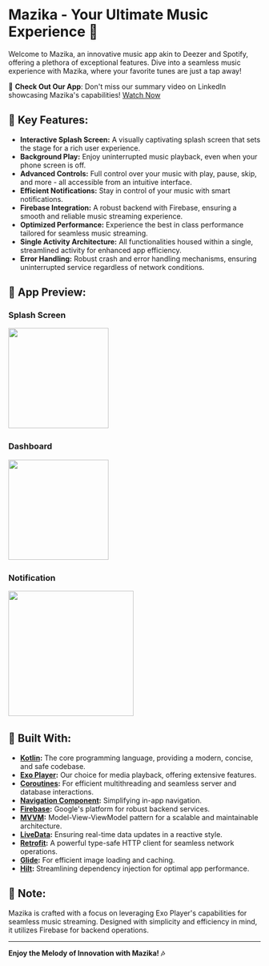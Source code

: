 # Mazika - Your Ultimate Music Experience 🎵

Welcome to Mazika, an innovative music app akin to Deezer and Spotify, offering a plethora of exceptional features. Dive into a seamless music experience with Mazika, where your favorite tunes are just a tap away!

🎥 **Check Out Our App**: Don't miss our summary video on LinkedIn showcasing Mazika's capabilities! [Watch Now](https://www.linkedin.com/posts/kareem-aboelatta-893080203_androiddevelopment-kotlin-activity-6961432130513973249-4ch_?utm_source=linkedin_share&utm_medium=member_desktop_web)

## 🌟 Key Features:
- **Interactive Splash Screen:** A visually captivating splash screen that sets the stage for a rich user experience.
- **Background Play:** Enjoy uninterrupted music playback, even when your phone screen is off.
- **Advanced Controls:** Full control over your music with play, pause, skip, and more - all accessible from an intuitive interface.
- **Efficient Notifications:** Stay in control of your music with smart notifications.
- **Firebase Integration:** A robust backend with Firebase, ensuring a smooth and reliable music streaming experience.
- **Optimized Performance:** Experience the best in class performance tailored for seamless music streaming.
- **Single Activity Architecture:** All functionalities housed within a single, streamlined activity for enhanced app efficiency.
- **Error Handling:** Robust crash and error handling mechanisms, ensuring uninterrupted service regardless of network conditions.

## 📸 App Preview:
### Splash Screen
<img src="https://user-images.githubusercontent.com/62241386/168529361-d09b91e3-d1dc-477e-b21c-2d7bd9ef6086.gif" width="200">&nbsp;

### Dashboard
<img src="https://user-images.githubusercontent.com/62241386/168532430-78c1d694-21b1-48b5-87b5-cd788900671e.gif" width="200">&nbsp;

### Notification
<img src="https://user-images.githubusercontent.com/62241386/168530877-48019cf1-dbfc-4f03-b51f-a5da9e33d046.PNG" width="250">&nbsp;

## 🔧 Built With:
- **[Kotlin](https://kotlinlang.org):** The core programming language, providing a modern, concise, and safe codebase.
- **[Exo Player](https://github.com/google/ExoPlayer):** Our choice for media playback, offering extensive features.
- **[Coroutines](https://developer.android.com/kotlin/coroutines):** For efficient multithreading and seamless server and database interactions.
- **[Navigation Component](https://developer.android.com/guide/navigation/navigation-getting-started):** Simplifying in-app navigation.
- **[Firebase](https://firebase.google.com/):** Google's platform for robust backend services.
- **[MVVM](https://developer.android.com/topic/architecture):** Model-View-ViewModel pattern for a scalable and maintainable architecture.
- **[LiveData](https://developer.android.com/topic/libraries/architecture/livedata):** Ensuring real-time data updates in a reactive style.
- **[Retrofit](https://square.github.io/retrofit/):** A powerful type-safe HTTP client for seamless network operations.
- **[Glide](https://github.com/bumptech/glide):** For efficient image loading and caching.
- **[Hilt](https://developer.android.com/training/dependency-injection/hilt-android):** Streamlining dependency injection for optimal app performance.

## 📝 Note:
Mazika is crafted with a focus on leveraging Exo Player's capabilities for seamless music streaming. Designed with simplicity and efficiency in mind, it utilizes Firebase for backend operations.

---

**Enjoy the Melody of Innovation with Mazika! 🎶**
